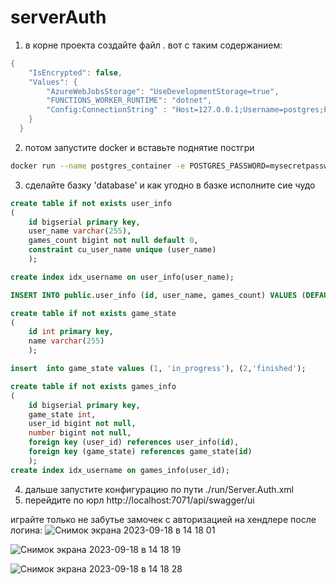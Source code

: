 # serverAuth

1. в корне проекта создайте файл .
вот с таким содержанием:

```c#
{
    "IsEncrypted": false,
    "Values": {
        "AzureWebJobsStorage": "UseDevelopmentStorage=true",
        "FUNCTIONS_WORKER_RUNTIME": "dotnet",
        "Config:ConnectionString" : "Host=127.0.0.1;Username=postgres;Password=mysecretpassword"
    }
  }
```
2. потом запустите docker и вставьте поднятие постгри
``` bash
docker run --name postgres_container -e POSTGRES_PASSWORD=mysecretpassword -d -p 5432:5432 -v postgres_data:/var/lib/postgresql/data postgres
```
3. сделайте базку 'database' и как угодно в базке исполните сие чудо
``` sql
create table if not exists user_info
(
    id bigserial primary key,
    user_name varchar(255),
    games_count bigint not null default 0,
    constraint cu_user_name unique (user_name)
    );

create index idx_username on user_info(user_name);

INSERT INTO public.user_info (id, user_name, games_count) VALUES (DEFAULT, 'jay'::varchar(255), DEFAULT);

create table if not exists game_state
(
    id int primary key,
    name varchar(255)
    );

insert  into game_state values (1, 'in_progress'), (2,'finished');

create table if not exists games_info
(
    id bigserial primary key,
    game_state int,
    user_id bigint not null,
    number bigint not null,
    foreign key (user_id) references user_info(id),
    foreign key (game_state) references game_state(id)
    );
create index idx_username on games_info(user_id);

```
4. дальше запустите конфигурацию по пути ./run/Server.Auth.xml
5. перейдите по юрл http://localhost:7071/api/swagger/ui

играйте только не забутье замочек с авторизацией на хендлере после логина:
![Снимок экрана 2023-09-18 в 14 18 01](https://github.com/kiravellic/serverAuth/assets/124602696/9039ddff-51b2-4045-8c64-6927314538b4)


![Снимок экрана 2023-09-18 в 14 18 19](https://github.com/kiravellic/serverAuth/assets/124602696/70478913-0165-418b-9323-8f8179c8adff)

![Снимок экрана 2023-09-18 в 14 18 28](https://github.com/kiravellic/serverAuth/assets/124602696/45466009-cac2-45b4-b928-413a61e1b037)
